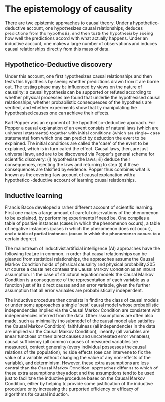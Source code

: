 # The epistemology of causality

There are two epistemic approaches to causal theory. Under a hypothetico-deductive account, one hypothesizes 
causal relationships, deduces predictions from the hypothesis, and then tests the hypothesis by seeing how 
well the predictions accord with what actually happens. Under an inductive account, one makes a large number 
of observations and induces causal relationships directly from this mass of data.

## Hypothetico-Deductive discovery

Under this account, one first hypothesizes causal relationships and then tests this hypothesis by seeing whether 
predictions drawn from it are borne out. The testing phase may be influenced by views on the nature of causality: 
a causal hypothesis can be supported or refuted according to whether physical processes are found that underlie 
the hypothesised causal relationships, whether probabilistic consequences of the hypothesis are verified, and 
whether experiments show that by manipulating the hypothesised causes one can achieve their effects.

Karl Popper was an exponent of the hypothetico-deductive approach. For Popper a causal explanation of an event 
consists of natural laws (which are universal statements) together with initial conditions (which are single-
case statements) from which one can predict by deduction the event to be explained. The initial conditions are 
called the 'case' of the event to be explained, which is in turn called the effect. Causal laws, then, are just 
universal laws, and are to be discovered via Popper's general scheme for scientific discovery: (i) hypothesise the laws; 
(ii) deduce their consequences, rejecting the laws and returning to step (i) if these consequences are falsified 
by evidence. Popper thus combines what is known as the covering-law account of causal explanation with a hypothetico
-deductive account of learning causal relationships.

## Inductive learning

Francis Bacon developed a rather different account of scientific learning. First one makes a large amount of careful 
observations of the phenomenon to be explained, by performing experiments if need be. One compiles a table of positive 
instances (cases in which the phenomenon occurs), a table of negative instances (cases in which the phenomenon does not 
occur), and a table of partial instances (cases in which the phenomenon occurs to a certain degree).

The mainstream of inductivist artificial intelligence (AI) approaches have the following feature in common. In order 
that causal relationships can be gleaned from statistical relationships, the approaches assume the Causal Markov 
Condition holds of physical causality and physical probability.205 Of course a causal net contains the Causal Markov 
Condition as an inbuilt assumption. In the case of structural equation models the Causal Markov Condition is a 
consequence of the representation of each variable as a function just of its direct causes and an error variable, 
given the further assumption that all error variables are probabilistically independent.

The inductive procedure then consists in finding the class of causal models or under some approaches a single 'best' 
causal model whose probabilistic independencies implied via the Causal Markov Condition are consistent with independencies 
inferred from the data. Other assumptions are often also made, such as minimality (no submodel of the causal model also 
satisfies the Causal Markov Condition), faithfulness (all independencies in the data are implied via the Causal Markov 
Condition), linearity (all variables are linear functions of their direct causes and uncorrelated error variables), 
causal sufficiency (all common causes of measured variables are measured), context generality (every individual 
possesses the causal relations of the population), no side effects (one can intervene to fix the value of a 
variable without changing the value of any non-effects of the variable), and determinism. However, these extra 
assumptions are less central than the Causal Markov Condition: approaches differ as to which of these extra 
assumptions they adopt and the assumptions tend to be used just to facilitate the inductive procedure based on 
the Causal Markov Condition, either by helping to provide some justification of the inductive procedure or by 
increasing the purported efficiency or efficacy of algorithms for causal induction.
